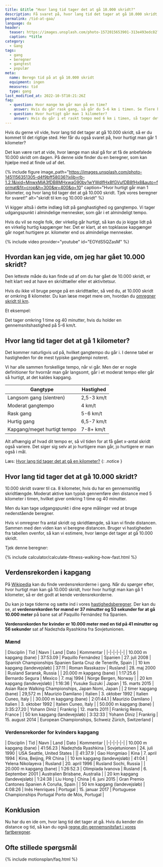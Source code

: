 ```yaml
---
title: &title "Hvor lang tid tager det at gå 10.000 skridt?"
description: Få svaret på, hvor lang tid det tager at gå 10.000 skridt, hvor hurtigt man går 1 kilometer og hvor langt man kan gå på en time?
permalink: /tid-at-gaa/
language: da
header:
  teaser: https://images.unsplash.com/photo-1572015653901-313e493edc82?ixlib=rb-1.2.1&ixid=MnwxMjA3fDB8MHxwaG90by1wYWdlfHx8fGVufDB8fHx8&auto=format&fit=crop&h=300&w=400&q=10
  caption: *title
category:
  - Gang
tags:
  - gang
  - beregner
  - gangtest
  - populær
meta:
  name: Beregn tid på at gå 10.000 skridt
  equipment: ingen
  measures: tid
  type: gang
last_modified_at: 2022-10-5T10:21:26Z
faq:
  - question: Hvor mange km går man på en time?
    answer: Hvis du går rask gang, så går du 5-6 km i timen. Se flere hastigheder her på siden.
  - question: Hvor hurtigt går man 1 kilometer?
    answer: Hvis du går i et raskt tempo med 6 km i timen, så tager det dig 10 minutter at gå 1 kilometer. Regn dit tempo ud her på siden.
---
```


Hvis du gerne vil vide, hvor lang tid det tager at gå 10.000 skridt, så er du kommet til det rigtige sted. Her får du også svaret på, hvor hurtigt man går 1 kilometer?

Det kan være rart at vide, hvor længe man skal gå for at få de anbefalede 10.000 skridt om dagen. På denne side finder du en beregner, som kan hjælpe med at finde ud af det.

{% include figure image_path="https://images.unsplash.com/photo-1451156351305-d4f9bff58036?ixlib=rb-1.2.1&ixid=MnwxMjA3fDB8MHxwaG90by1wYWdlfHx8fGVufDB8fHx8&auto=format&fit=crop&h=300&w=400&q=10" caption="Hvor hurtigt går man 1 kilometer, og hvor lang tid tager det at gå 10.000 skridt. Tjek vores beregner for svaret!" alt="skridt til km og 10.000 skridt" %}

Vi kigger altså i dette indlæg lidt på ganghastighed og gangtempo. Vi tager udgangspunkt i almindelige mennesker, som går i et almindeligt tempo.

Hvis du vil se nogle folk, der virkelig går hurtigt, så kan du jo kigge lidt på en virkelig hurtig kapgænger her. Det er klart, at en topklasse kapgænger går noget hurtigere pr. kilometer end os almindelige mennesker.

{% include video provider="youtube" id="EOYdS5QZasM" %}

## Hvordan kan jeg vide, om jeg har gået 10.000 skridt?

Den letteste måde du kan finde ud af om du har gået de 10.000 skridt, er helt klart ved at have en skridttæller eller et aktivitetsur.

Hvis du ikke vil bruge penge på en skridttæller, så ved du, at 10.000 skridt er omkring 8 kilometer. Du kan læse meget mere om, hvordan du [omregner skridt til km](/skridt-pr-km-10000/).

Et eksempel:

Det tager omkring 1 time og 40 minutter, hvis du holder en gennemsnitshastighed på 5-6 km/t.

## Hvor lang tid tager det at gå 1 kilometer?

Det kommer naturligvis ud på, hvilket gangtempo du går i. I denne tabel er hastigheden for de mest typiske gangtempi noteret.

Vi har alle sammen forskellige tempo, når vi går. Men der er nogle definitioner for hvornår man går langsomt, går i et moderat tempo eller går så hurtigt, at det kaldes kapgang.

| Gangtype | Hastighed |
|-|-|
| Langsom gang (slentren) | 2,5-3 km/t |
| Moderat gangtempo | 4 km/t |
| Rask gang | 5-6 km/t |
| Hurtig gang | 6,5-7 km/t |
| Kapgang/meget hurtigt tempo | 7-8+ km/t |

Alt afhængig af hvad dit tempo er, så vil tiden for at få gået x-antal skridt også variere. Det siger sig selv at jo hurtigere man går, jo hurtigere er man også i mål.

Læs: [Hvor lang tid tager det at gå en kilometer?](/tid-at-gaa/)
{: .notice }

## Hvor lang tid tager det at gå 10.000 skridt?

10.000 skridt svarer til ca. 8 kilometer, hvis du har en gennemsnitlig skridtlængde. Moderat aktive kan typisk gennemføre den distance med 5 kilometer i timen, hvilket giver omkring 1 time og 40 minutter.

Men du kan tage udgangspunkt i dine egne målinger ved at bruge nedenstående beregner.

Hvis vi omregner fra antal skridt og skridtlængde, så kan vi finde distancen. Sammen med den viden kan vi beregne distancen. Bruger vi hastigheden fra tabellen ovenfor, så kan vi estimere, hvor længe det tager at gå 10.000 skridt.

Tjek denne beregner:

{% include calculator/calculate-fitness-walking-how-fast.html %}

## Verdensrekorden i kapgang

På [Wikipedia](https://da.wikipedia.org/wiki/Verdensrekorder_i_atletik) kan du finde verdensrekorderne i gang. Når du spørger efter, hvor hurtigt man kan gå 10.000 skridt, hvor hvor hurtigt man kan gå 1 kilometer, så er det godt at kende verdensrekorderne.

Du kan jo tage tiderne og sætte ind i vores [hastighedsberegner](/hastighed/). Der kan du se, at
**verdensrekorden for mænd er 37 minutter og 53 sekunder for at gå 10.000 meter** på bane sat af Paquillo Fernández fra Spanien.

**Verdensrekorden for kvinder er 10.000 meter med en tid på 41 minutter og 56 sekunder** sat af Nadezhda Ryashkina fra Sovjetunionen.

### Mænd

| Disciplin | Tid | Navn | Land | Dato | Kommentar |
|-|-|-|-|-|
| 10.000 m kapgang (bane) | 37:53.09 | Paquillo Fernández | Spanien | 27. juli 2008 | Spanish Championships	Spanien Santa Cruz de Tenerife, Spain	|
| 10 km kapgang (landevejsløb) | 37:11 | Roman Rasskazov | Rusland | 28. maj 2000 | Rusland Saransk, Russia |
| 20.000 m kapgang (bane) | 1:17:25.6 | Bernardo Segura | Mexico | 7. maj 1994 | Norge Bergen, Norway |
| 20 km kapgang (landevejsløb) | 1:16:36 | Yusuke Suzuki | Japan | 15. marts 2015 | Asian Race Walking Championships, Japan Nomi, Japan |
| 2 timer kapgang (bane) | 29,572 m |	Maurizio Damilano | Italien | 3. oktober 1992 |	Italien Cuneo, Italy |
| 30.000 m kapgang (bane) | 2:01:44.1 | Maurizio Damilano | Italien | 3. oktober 1992	|	Italien Cuneo, Italy |
| 50.000 m kapgang (bane) | 3:35:27.20 | Yohann Diniz | Frankrig | 12. marts 2011 | Frankrig Reims, France |
| 50 km kapgang (landevejsløb) | 3:32:33 | Yohann Diniz | Frankrig | 15. august 2014 | European Championships, Schweiz Zürich, Switzerland |

### Verdensrekorder for kvinders kapgang

| Disciplin | Tid | Navn | Land | Dato | Kommentar |
|-|-|-|-|-|
| 10.000 m kapgang (bane)	| 41:56.23 | Nadezhda Ryashkina | Sovjetunionen | 24. juli 1990	| USA Seattle, United States |
|| 41:37.9 | Gao Hongmiao | Kina | 7. april 1994 | Kina, Beijing, PR China |
| 10 km kapgang (landevejsløb) | 41:04 | Yelena Nikolayeva | Rusland | 20. april 1996 | Rusland Sochi, Russia	|
| 20.000 m kapgang (bane)	| 1:26:52.3 | Olimpiada Ivanova | Rusland | 6. September 2001 | Australien Brisbane, Australia |
| 20 km kapgang (landevejsløb) | 1:24:38 | Liu Hong | China | 6. juni 2015 | Gran Premio Cantones	Spanien A Coruña, Spain	|
| 50 km kapgang (landevejsløb) | 4:08:26 | Inês Henriques | Portugal | 15. januar 2017 | Portuguese Championships	Portugal Porto de Mós, Portugal	|

## Konklusion

Nu har du en ide om, hvor lang tid det tager at gå. Hvis du kender din distance og tid, så kan du også [regne din gennemsnitsfart i vores fartberegner](/hastighed/).

## Ofte stillede spørgsmål

{% include motionsplan/faq.html %}
